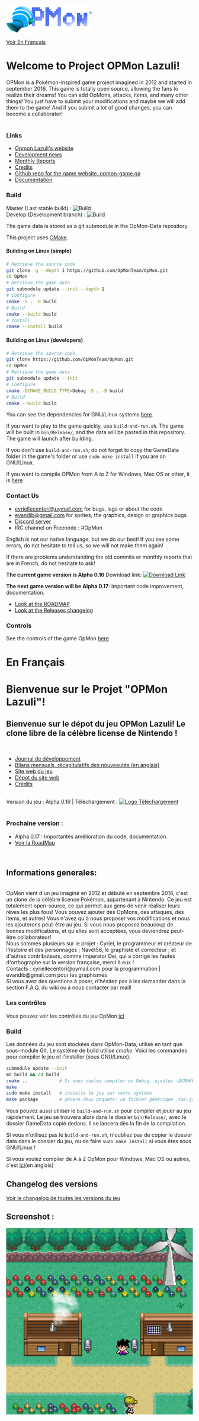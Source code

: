 ![Regimys LOGO](https://raw.githubusercontent.com/OpMonTeam/OpMon-Data/master/Resources/Other/opmon_title.png)<br>

[Voir En Français](#enfrancais)

# Welcome to Project OPMon Lazuli!

OPMon is a Pokémon-inspired game project imagined in 2012 and started in september 2016. This game is totally open source, allowing the fans to realize their dreams! You can add OpMons, attacks, items, and many other things! You just have to submit your modifications and maybe we will add them to the game! And if you submit a lot of good changes, you can become a collaborator!<br/><br/>

### Links
* [Opmon Lazuli's website](http://opmon-game.ga)
* [Development news](https://translate.google.com/translate?act=url&depth=1&hl=fr&ie=UTF8&prev=_t&rurl=translate.google.fr&sl=fr&sp=nmt4&tl=en&u=https://github.com/OpMonTeam/OpMon/wiki/Journal-du-d%25C3%25A9veloppement)
* [Monthly Reports](https://github.com/OpMonTeam/OpMon/wiki/Monthly-reports)
* [Credits](https://github.com/OpMonTeam/OpMon/blob/master/Credits.md)
* [Github repo for the game website, opmon-game.ga](https://github.com/OpMonTeam/OpMon-Website)
* [Documentation](http://opmon-game.ga/pages/doc)

### Build

Master (Last stable build) : ![Build](https://api.travis-ci.org/OpMonTeam/OpMon.svg?branch=master)  
Develop (Development branch) : ![Build](https://github.com/OpMonTeam/OpMon/workflows/Build/badge.svg?branch=develop)

The game data is stored as a git submodule in the OpMon-Data repository.

This project uses [CMake](https://cmake.org/cmake/help/v3.17/manual/cmake.1.html).

#### Building on Linux (simple)
```sh
# Retrieve the source code
git clone -q --depth 1 https://github.com/OpMonTeam/OpMon.git
cd OpMon
# Retrieve the game data
git submodule update --init --depth 1
# Configure
cmake -S . -B build
# Build
cmake --build build
# Install
cmake --install build
```

#### Building on Linux (developers)
```sh
# Retrieve the source code
git clone https://github.com/OpMonTeam/OpMon.git
cd OpMon
# Retrieve the game data
git submodule update --init
# Configure
cmake -DCMAKE_BUILD_TYPE=Debug -S . -B build
# Build
cmake --build build
```

You can see the dependencies for GNU/Linux systems [here](https://github.com/OpMonTeam/OpMon/wiki/Dependencies).

If you want to play to the game quickly, use `build-and-run.sh`. The game will be built in `bin/Release/`, and the data will be pasted in this repository. The game will launch after building.

If you don't use `build-and-run.sh`, do not forget to copy the GameData folder in the game's folder or use `sudo make install` if you are on GNU/Linux.

If you want to compile OPMon from A to Z for Windows, Mac OS or other, it is [here](https://github.com/OpMonTeam/OpMon/wiki/Compilation)

### Contact Us
* cyriellecentori@uymail.com for bugs, lags or about the code
* evandib@gmail.com for sprites, the graphics, design or graphics bugs
* [Discord server](https://discord.gg/mvS67qu)
* IRC channel on Freenode : #OpMon

English is not our native language, but we do our best! If you see some errors, do not hesitate to tell us, so we will not make them again!

If there are problems understanding the old commits or monthly reports that are in French, do not hesitate to ask!

__The current game version is Alpha 0.16__ Download link: <a 
href="http://opmon-game.ga/downloads"><img src="https://img.shields.io/badge/download-v0.16-red.svg" alt="Download Link"></a>

__The next game version will be Alpha 0.17__: Important code improvement, documentation.
* [Look at the ROADMAP](https://github.com/OpMonTeam/OpMon/wiki/ROADMAP)
* [Look at the Releases changelog](https://github.com/OpMonTeam/OpMon/wiki/Releases)

### Controls

See the controls of the game OpMon [here](http://opmon-game.ga/controls.html)
# En Français<a name="enfrancais">

# Bienvenue sur le Projet "OPMon Lazuli"!

## Bienvenue sur le dépot du jeu OPMon Lazuli! Le clone libre de la célèbre license de Nintendo !

<br/>

* [Journal de développement](https://github.com/OpMonTeam/OpMon/wiki/Journal-du-développement)
* [Bilans mensuels, récapitulatifs des nouveautés (en anglais)](https://github.com/OpMonTeam/OpMon/wiki/Monthly-reports)
* [Site web du jeu](http://opmon-game.ga)
* [Dépot du site web](https://github.com/OpMonTeam/OpMon-Website)
* [Crédits](https://github.com/OpMonTeam/OpMon/blob/master/Credits.md)

<br/>Version du jeu : Alpha 0.16 | Téléchargement : <a 
href="http://opmon-game.ga"><img src="https://img.shields.io/badge/download-v0.16-red.svg" alt="Logo Téléchargement"></a><br/><br/>

### Prochaine version :
* Alpha 0.17 : Importantes amélioration du code, documentation.
* [Voir la RoadMap](https://github.com/OpMonTeam/OpMon/wiki/ROADMAP)

<br/>

## Informations generales:
<br/>
OpMon vient d'un jeu imaginé en 2012 et débuté en septembre 2016, c'est un clone de la célèbre licence Pokémon, appartenant à Nintendo. 
Ce jeu est totalement open-source, ce qui permet aux gens de venir réaliser leurs rêves les plus fous! 
Vous pouvez ajouter des OpMons, des attaques, des items, et autres! 
Vous n'avez qu'à nous proposer vos modifications et nous les ajouterons peut-être au jeu. 
Si vous nous proposez beaucoup de bonnes modifications, et qu'elles sont acceptées, vous deviendrez peut-être collaborateur!<br/>
Nous sommes plusieurs sur le projet : Cyriel, le programmeur et créateur de l'histoire et des personnages ; Navet56, le graphiste et correcteur ; et d'autres contributeurs, comme Imperator Dei, qui a corrigé les fautes d'orthographe sur la version française,  merci à eux !<br/>
Contacts : cyriellecentori@uymail.com pour la programmation | evandib@gmail.com pour les graphismes<br/>
Si vous avez des questions à poser, n'hésitez pas à les demander dans la section F.A.Q. du wiki ou à nous contacter par mail!<br/>

### Les contrôles

Vous pouvez voir les contrôles du jeu OpMon [ici](http://opmon-game.ga/controls.html)

### Build

Les données du jeu sont stockées dans OpMon-Data, utilisé en tant que sous-module Git. Le système de build utilise *cmake*. Voici les commandes pour compiler le jeu et l'installer (sous GNU/Linux).

```sh
submodule update --init
md build && cd build
cmake ..            # Si vous voulez compiler en Debug, ajoutez -DCMAKE_BUILD_TYPE=Debug
make
sudo make install   # installe le jeu sur votre système
make package        # génère deux paquets: un fichier générique .tar.gz et un paquet .deb
```

Vous pouvez aussi utiliser le `build-and-run.sh` pour compiler et jouer au jeu rapidement. Le jeu se trouvera alors dans le dossier `bin/Release/`, avec le dossier GameData copié dedans. Il se lancera dès la fin de la compilation.

Si vous n'utilisez pas le `build-and-run.sh`, n'oubliez pas de copier le dossier data dans le dossier du jeu, ou de faire `sudo make install` si vous êtes sous GNU/Linux !

Si vous voulez compiler de A à Z OpMon pour Windows, Mac OS ou autres, c'est [ici](https://github.com/OpMonTeam/OpMon/wiki/Compilation)(en anglais)

## Changelog des versions
[Voir le changelog de toutes les versions du jeu](http://github.com/OpMonTeam/OpMon/wiki/Releases)
<br/>

## Screenshot : 

![Screenshot](https://raw.githubusercontent.com/OpMonTeam/OpMon-Data/master/Resources/Other/screenshot_2.png)
